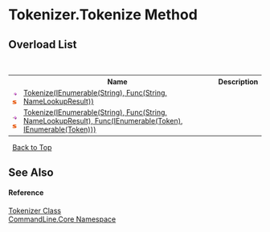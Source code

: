 # Tokenizer.Tokenize Method 
 


## Overload List
&nbsp;<table><tr><th></th><th>Name</th><th>Description</th></tr><tr><td>![Public method](media/pubmethod.gif "Public method")![Static member](media/static.gif "Static member")</td><td><a href="M_CommandLine_Core_Tokenizer_Tokenize">Tokenize(IEnumerable(String), Func(String, NameLookupResult))</a></td><td /></tr><tr><td>![Public method](media/pubmethod.gif "Public method")![Static member](media/static.gif "Static member")</td><td><a href="M_CommandLine_Core_Tokenizer_Tokenize_1">Tokenize(IEnumerable(String), Func(String, NameLookupResult), Func(IEnumerable(Token), IEnumerable(Token)))</a></td><td /></tr></table>&nbsp;
<a href="#tokenizer.tokenize-method">Back to Top</a>

## See Also


#### Reference
<a href="T_CommandLine_Core_Tokenizer">Tokenizer Class</a><br /><a href="N_CommandLine_Core">CommandLine.Core Namespace</a><br />